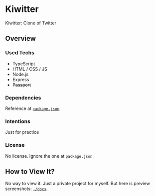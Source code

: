 # Kiwitter

Kiwitter: Clone of Twitter

## Overview

### Used Techs

- TypeScript
- HTML / CSS / JS
- Node.js
- Express
- ~~Passport~~

### Dependencies

Reference at [`package.json`](package.json).

### Intentions

Just for practice

### License

No license. Ignore the one at `package.json`.

## How to View It?

No way to view it. Just a private project for myself. But here is preview screenshots: [`./docs`](docs).